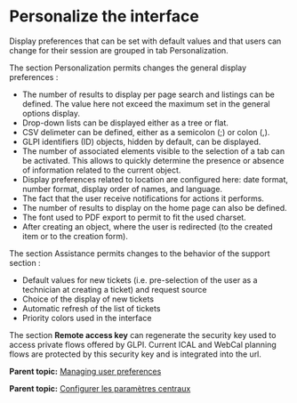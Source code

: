Personalize the interface
=========================

Display preferences that can be set with default values and that users
can change for their session are grouped in tab Personalization.

The section Personalization permits changes the general display
preferences :

-   The number of results to display per page search and listings can be
    defined. The value here not exceed the maximum set in the general
    options display.
-   Drop-down lists can be displayed either as a tree or flat.
-   CSV delimeter can be defined, either as a semicolon (;) or colon
    (,).
-   GLPI identifiers (ID) objects, hidden by default, can be displayed.
-   The number of associated elements visible to the selection of a tab
    can be activated. This allows to quickly determine the presence or
    absence of information related to the current object.
-   Display preferences related to location are configured here: date
    format, number format, display order of names, and language.
-   The fact that the user receive notifications for actions it
    performs.
-   The number of results to display on the home page can also be
    defined.
-   The font used to PDF export to permit to fit the used charset.
-   After creating an object, where the user is redirected (to the
    created item or to the creation form).

The section Assistance permits changes to the behavior of the support
section :

-   Default values for new tickets (i.e. pre-selection of the user as a
    technician at creating a ticket) and request source
-   Choice of the display of new tickets
-   Automatic refresh of the list of tickets
-   Priority colors used in the interface

The section **Remote access key** can regenerate the security key used
to access private flows offered by GLPI. Current ICAL and WebCal
planning flows are protected by this security key and is integrated into
the url.

**Parent topic:** [Managing user
preferences](../glpi/start_pref.html "User preferences are changing from the menu Settings")

**Parent topic:** [Configurer les paramètres
centraux](../glpi/config_common.html "Les paramètres centraux se configurent depuis le menu Configuration > Générale")
